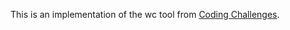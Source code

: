 This is an implementation of the wc tool from [Coding Challenges](https://codingchallenges.fyi/challenges/challenge-wc/).
